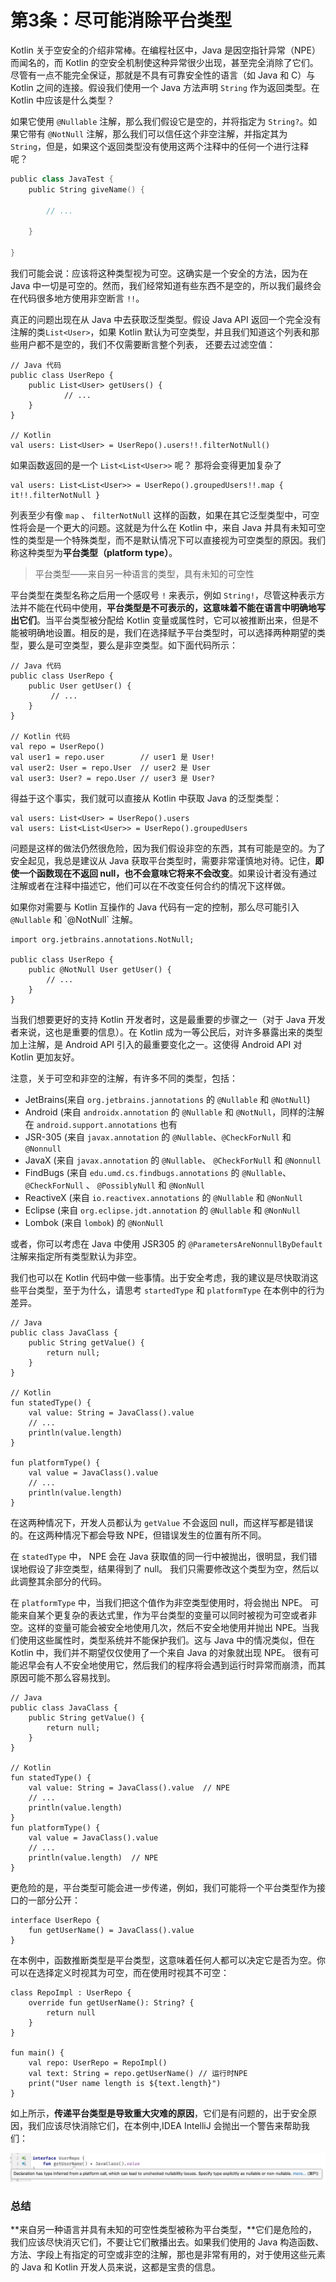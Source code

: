 # 第3条：尽可能消除平台类型

Kotlin 关于空安全的介绍非常棒。在编程社区中，Java 是因空指针异常（NPE）而闻名的，而 Kotlin 的空安全机制使这种异常很少出现，甚至完全消除了它们。尽管有一点不能完全保证，那就是不具有可靠安全性的语言（如 Java 和 C）与 Kotlin 之间的连接。假设我们使用一个 Java 方法声明 `String` 作为返回类型。在 Kotlin 中应该是什么类型？

如果它使用 `@Nullable` 注解，那么我们假设它是空的，并将指定为 `String?`。如果它带有 `@NotNull` 注解，那么我们可以信任这个非空注解，并指定其为 `String`，但是，如果这个返回类型没有使用这两个注释中的任何一个进行注释呢？

```kotlin
public class JavaTest {
    public String giveName() {

        // ...
    
    }

}
```

我们可能会说：应该将这种类型视为可空。这确实是一个安全的方法，因为在 Java 中一切是可空的。然而，我们经常知道有些东西不是空的，所以我们最终会在代码很多地方使用非空断言 `!!`。

真正的问题出现在从 Java 中去获取泛型类型。假设 Java API 返回一个完全没有注解的类`List<User>`，如果 Kotlin 默认为可空类型，并且我们知道这个列表和那些用户都不是空的，我们不仅需要断言整个列表， 还要去过滤空值：

```
// Java 代码
public class UserRepo {
    public List<User> getUsers() {
            // ...    
    }
}

// Kotlin
val users: List<User> = UserRepo().users!!.filterNotNull()
```

如果函数返回的是一个 `List<List<User>>` 呢？ 那将会变得更加复杂了

```
val users: List<List<User>> = UserRepo().groupedUsers!!.map { it!!.filterNotNull }
```

列表至少有像 `map` 、 `filterNotNull` 这样的函数，如果在其它泛型类型中，可空性将会是一个更大的问题。这就是为什么在 Kotlin 中，来自 Java 并具有未知可空性的类型是一个特殊类型，而不是默认情况下可以直接视为可空类型的原因。我们称这种类型为**平台类型（platform type）**。

> 平台类型——来自另一种语言的类型，具有未知的可空性

平台类型在类型名称之后用一个感叹号 `!` 来表示，例如 `String!`，尽管这种表示方法并不能在代码中使用，**平台类型是不可表示的，这意味着不能在语言中明确地写出它们**。当平台类型被分配给 Kotlin 变量或属性时，它可以被推断出来，但是不能被明确地设置。相反的是，我们在选择赋予平台类型时，可以选择两种期望的类型，要么是可空类型，要么是非空类型。如下面代码所示：

```
// Java 代码
public class UserRepo {
    public User getUser() {
         // ...    
    }
}

// Kotlin 代码
val repo = UserRepo()
val user1 = repo.user        // user1 是 User!
val user2: User = repo.User  // user2 是 User
val user3: User? = repo.User // user3 是 User? 
```

得益于这个事实，我们就可以直接从 Kotlin 中获取 Java 的泛型类型：

```
val users: List<User> = UserRepo().users
val users: List<List<User>> = UserRepo().groupedUsers
```

问题是这样的做法仍然很危险，因为我们假设非空的东西，其有可能是空的。为了安全起见，我总是建议从 Java 获取平台类型时，需要非常谨慎地对待。记住，**即使一个函数现在不返回 null，也不会意味它将来不会改变**。如果设计者没有通过注解或者在注释中描述它，他们可以在不改变任何合约的情况下这样做。

如果你对需要与 Kotlin 互操作的 Java 代码有一定的控制，那么尽可能引入 `@Nullable` 和 \`@NotNull\` 注解。

```
import org.jetbrains.annotations.NotNull;

public class UserRepo {
    public @NotNull User getUser() {
        // ...    
    }
}
```

当我们想要更好的支持 Kotlin 开发者时，这是最重要的步骤之一（对于 Java 开发者来说，这也是重要的信息）。在 Kotlin 成为一等公民后，对许多暴露出来的类型加上注解，是 Android API 引入的最重要变化之一。这使得 Android API 对 Kotlin 更加友好。

注意，关于可空和非空的注解，有许多不同的类型，包括：

* JetBrains(来自 `org.jetbrains.jannotations` 的 `@Nullable` 和 `@NotNull`)
* Android (来自 `androidx.annotation` 的 `@Nullable` 和 `@NotNull`，同样的注解在 `android.support.annotations` 也有
* JSR-305 (来自 `javax.annotation` 的 `@Nullable`、`@CheckForNull` 和 `@Nonnull`
* JavaX (来自 `javax.annotation` 的 `@Nullable`、 `@CheckForNull` 和 `@Nonnull`
* FindBugs (来自 `edu.umd.cs.findbugs.annotations` 的 `@Nullable`、 `@CheckForNull` 、 `@PossiblyNull` 和 `@NonNull`
* ReactiveX (来自 `io.reactivex.annotations` 的 `@Nullable` 和 `@NonNull`
* Eclipse (来自 `org.eclipse.jdt.annotation` 的 `@Nullable` 和 `@NonNull`
* Lombok (来自 `lombok`) 的 `@NonNull`

或者，你可以考虑在 Java 中使用 JSR305 的 `@ParametersAreNonnullByDefault` 注解来指定所有类型默认为非空。

我们也可以在 Kotlin 代码中做一些事情。出于安全考虑，我的建议是尽快取消这些平台类型，至于为什么，请思考 `startedType` 和 `platformType` 在本例中的行为差异。

```
// Java
public class JavaClass {
    public String getValue() {
        return null;    
    }
}

// Kotlin
fun statedType() {
    val value: String = JavaClass().value    
    // ...    
    println(value.length)
}

fun platformType() {
    val value = JavaClass().value
    // ...    
    println(value.length)
}
```

在这两种情况下，开发人员都认为 `getValue` 不会返回 null，而这样写都是错误的。在这两种情况下都会导致 NPE，但错误发生的位置有所不同。

在 `statedType` 中， NPE 会在 Java 获取值的同一行中被抛出，很明显，我们错误地假设了非空类型，结果得到了 null。 我们只需要修改这个类型为空，然后以此调整其余部分的代码。

在 `platformType` 中，当我们把这个值作为非空类型使用时，将会抛出 NPE。 可能来自某个更复杂的表达式里，作为平台类型的变量可以同时被视为可空或者非空。这样的变量可能会被安全地使用几次，然后不安全地使用并抛出 NPE。当我们使用这些属性时，类型系统并不能保护我们。这与 Java 中的情况类似，但在 Kotlin 中，我们并不期望仅仅使用了一个来自 Java 的对象就出现 NPE。 很有可能迟早会有人不安全地使用它，然后我们的程序将会遇到运行时异常而崩溃，而其原因可能不那么容易找到。

```
// Java
public class JavaClass {
    public String getValue() {
        return null;
    }
}

// Kotlin
fun statedType() {
    val value: String = JavaClass().value  // NPE
    // ...
    println(value.length)
}
fun platformType() {
    val value = JavaClass().value
    // ...    
    println(value.length)  // NPE
}
```

更危险的是，平台类型可能会进一步传递，例如，我们可能将一个平台类型作为接口的一部分公开：

```
interface UserRepo {
    fun getUserName() = JavaClass().value
}
```

在本例中，函数推断类型是平台类型，这意味着任何人都可以决定它是否为空。你可以在选择定义时视其为可空，而在使用时视其不可空：

```
class RepoImpl : UserRepo {
    override fun getUserName(): String? {
        return null    
    }
}

fun main() {
    val repo: UserRepo = RepoImpl()    
    val text: String = repo.getUserName() // 运行时NPE    
    print("User name length is ${text.length}")
}
```

如上所示，**传递平台类型是导致重大灾难的原因**，它们是有问题的，出于安全原因，我们应该尽快消除它们，在本例中,IDEA IntelliJ 会抛出一个警告来帮助我们：

![](<../../.gitbook/assets/image (1).png>)

### 总结

**来自另一种语言并具有未知的可空性类型被称为平台类型，**它们是危险的，我们应该尽快消灭它们，不要让它们散播出去。如果我们使用的 Java 构造函数、方法、字段上有指定的可空或非空的注解，那也是非常有用的，对于使用这些元素的 Java 和 Kotlin 开发人员来说，这都是宝贵的信息。
